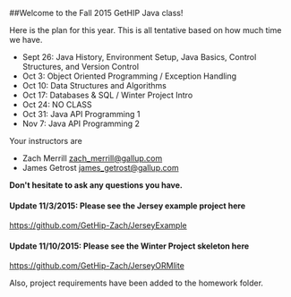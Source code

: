 ##Welcome to the Fall 2015 GetHIP Java class!

Here is the plan for this year. This is all tentative based on how much time we have.

- Sept 26: Java History, Environment Setup, Java Basics, Control Structures, and Version Control
- Oct 3:   Object Oriented Programming / Exception Handling
- Oct 10:  Data Structures and Algorithms
- Oct 17:  Databases & SQL / Winter Project Intro
- Oct 24:  NO CLASS
- Oct 31:  Java API Programming 1
- Nov 7:   Java API Programming 2

Your instructors are 
- Zach Merrill <zach_merrill@gallup.com>
- James Getrost <james_getrost@gallup.com>

**Don't hesitate to ask any questions you have.**

#### Update 11/3/2015: Please see the Jersey example project here

https://github.com/GetHip-Zach/JerseyExample

#### Update 11/10/2015: Please see the Winter Project skeleton here

https://github.com/GetHip-Zach/JerseyORMlite

Also, project requirements have been added to the homework folder.
